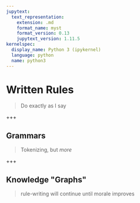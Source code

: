 ```yaml
---
jupytext:
  text_representation:
    extension: .md
    format_name: myst
    format_version: 0.13
    jupytext_version: 1.11.5
kernelspec:
  display_name: Python 3 (ipykernel)
  language: python
  name: python3
---
```


# Written Rules

> Do exactly as I say

+++

## Grammars

> Tokenizing, but _more_

+++

## Knowledge "Graphs"

> rule-writing will continue until morale improves

```{code-cell}

```
